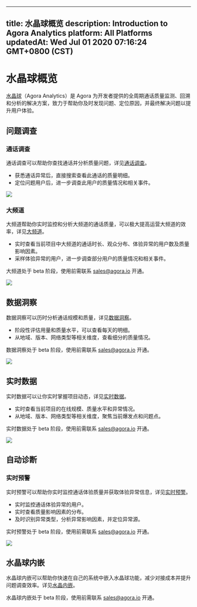 
---
title: 水晶球概览
description: Introduction to Agora Analytics
platform: All Platforms
updatedAt: Wed Jul 01 2020 07:16:24 GMT+0800 (CST)
---
# 水晶球概览
[水晶球](https://console.agora.io/analytics/call/search)（Agora Analytics）是 Agora 为开发者提供的全周期通话质量监测、回溯和分析的解决方案，致力于帮助你及时发现问题、定位原因，并最终解决问题以提升用户体验。

## 问题调查

### 通话调查

通话调查可以帮助你查找通话并分析质量问题，详见[通话调查](../../cn/Agora%20Platform/aa_call_search.md)。

- 获悉通话异常后，直接搜索查看此通话的质量明细。
- 定位问题用户后，进一步调查此用户的质量情况和相关事件。

![](https://web-cdn.agora.io/docs-files/1570614244033)

### 大频道

大频道帮助你实时监控和分析大频道的通话质量，可以极大提高运营大频道的效率，详见[大频道](../../cn/Agora%20Platform/aa_big_channel.md)。

- 实时查看当前项目中大频道的通话时长、观众分布、体验异常的用户数及质量影响因素。
- 采样体验异常的用户，进一步调查部分用户的质量情况和相关事件。

<div class="alert info">大频道处于 beta 阶段，使用前需联系 <a href="mailto:sales@agora.io">sales@agora.io</a > 开通。</div>

![](https://web-cdn.agora.io/docs-files/1581394768141)

## 数据洞察

数据洞察可以历时分析通话规模和质量，详见[数据洞察](../../cn/Agora%20Platform/aa_data_insight.md)。

- 阶段性评估用量和质量水平，可以查看每天的明细。
- 从地域、版本、网络类型等相关维度，查看细分的质量情况。

<div class="alert info">数据洞察处于 beta 阶段，使用前需联系 <a href="mailto:sales@agora.io">sales@agora.io</a > 开通。</div>

![](https://web-cdn.agora.io/docs-files/1570614259951)

## 实时数据

实时数据可以让你实时掌握项目动态，详见[实时数据](../../cn/Agora%20Platform/aa_live_data.md)。

- 实时查看当前项目的在线规模、质量水平和异常情况。
- 从地域、版本、网络类型等相关维度，聚焦当前爆发点和问题点。

<div class="alert info">实时数据处于 beta 阶段，使用前需联系 <a href="mailto:sales@agora.io">sales@agora.io</a > 开通。</div>

![](https://web-cdn.agora.io/docs-files/1571122964978)

## 自动诊断

### 实时预警

实时预警可以帮助你实时监控通话体验质量并获取体验异常信息，详见[实时预警](../../cn/Agora%20Platform/aa_realtime_alarm.md)。

- 实时监控通话体验异常的用户。
- 实时查看质量影响因素的分布。
- 及时识别异常类型，分析异常影响因素，并定位异常源。

<div class="alert info">实时预警处于 beta 阶段，使用前需联系 <a href="mailto:sales@agora.io">sales@agora.io</a > 开通。</div>

![](https://web-cdn.agora.io/docs-files/1588839263541)

## 水晶球内嵌

水晶球内嵌可以帮助你快速在自己的系统中嵌入水晶球功能，减少对接成本并提升问题调查效率。详见[水晶内嵌](../../cn/Agora%20Platform/aa_embeded.md)。

<div class="alert info">水晶球内嵌处于 beta 阶段，使用前需联系 <a href="mailto:sales@agora.io">sales@agora.io</a > 开通。</div>
